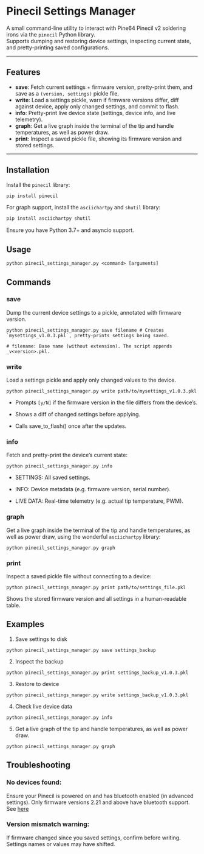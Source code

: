 # Pinecil Settings Manager

A small command-line utility to interact with Pine64 Pinecil v2 soldering irons via the `pinecil` Python library.  
Supports dumping and restoring device settings, inspecting current state, and pretty-printing saved configurations.

---

## Features

- **save**: Fetch current settings + firmware version, pretty-print them, and save as a `(version, settings)` pickle file.  
- **write**: Load a settings pickle, warn if firmware versions differ, diff against device, apply only changed settings, and commit to flash.  
- **info**: Pretty-print live device state (settings, device info, and live telemetry).  
- **graph**: Get a live graph inside the terminal of the tip and handle temperatures, as well as power draw. 
- **print**: Inspect a saved pickle file, showing its firmware version and stored settings.

---

## Installation

Install the `pinecil` library:  
```bash
pip install pinecil
```

For graph support, install the `asciichartpy` and `shutil` library:
```bash
pip install asciichartpy shutil
```
Ensure you have Python 3.7+ and asyncio support.

## Usage

```
python pinecil_settings_manager.py <command> [arguments]
```
## Commands
### save

Dump the current device settings to a pickle, annotated with firmware version.
```
python pinecil_settings_manager.py save filename # Creates `mysettings_v1.0.3.pkl`, pretty-prints settings being saved.

# filename: Base name (without extension). The script appends _v<version>.pkl.
```
### write

Load a settings pickle and apply only changed values to the device.
```
python pinecil_settings_manager.py write path/to/mysettings_v1.0.3.pkl
```
- Prompts `[y/N]` if the firmware version in the file differs from the device’s.

- Shows a diff of changed settings before applying.

- Calls save_to_flash() once after the updates.

### info

Fetch and pretty-print the device’s current state:
```
python pinecil_settings_manager.py info
```
- SETTINGS: All saved settings.

- INFO: Device metadata (e.g. firmware version, serial number).

- LIVE DATA: Real-time telemetry (e.g. actual tip temperature, PWM).

### graph

Get a live graph inside the terminal of the tip and handle temperatures, as well as power draw, using the wonderful `asciichartpy` library:
```
python pinecil_settings_manager.py graph
```

### print

Inspect a saved pickle file without connecting to a device:
```
python pinecil_settings_manager.py print path/to/settings_file.pkl
```
Shows the stored firmware version and all settings in a human-readable table.

## Examples

1. Save settings to disk
```
python pinecil_settings_manager.py save settings_backup
```
2. Inspect the backup
```
python pinecil_settings_manager.py print settings_backup_v1.0.3.pkl
```
3. Restore to device
```
python pinecil_settings_manager.py write settings_backup_v1.0.3.pkl
```
4. Check live device data
```
python pinecil_settings_manager.py info
```
5. Get a live graph of the tip and handle temperatures, as well as power draw.
```
python pinecil_settings_manager.py graph
```
## Troubleshooting

### No devices found:
Ensure your Pinecil is powered on and has bluetooth enabled (in advanced settings). Only firmware versions 2.21 and above have bluetooth support. See [here](https://wiki.pine64.org/wiki/Pinecil_Firmware#Bluetooth+(BLE)+Apps)

### Version mismatch warning:
If firmware changed since you saved settings, confirm before writing. Settings names or values may have shifted.
